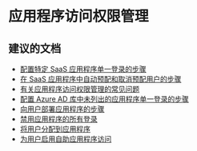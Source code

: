 <properties
    pageTitle="Application access management"
    description="Azure Active Directory 自助案例提交"
    service="microsoft.aad"
    resource="Microsoft_AAD_IAM"
    authors="curtand"
    displayOrder=""
    selfHelpType="generic"
    supportTopicIds="32268132"
    resourceTags=""
    productPesIds="14785"
    cloudEnvironments="public"
/>


# <a name="application-access-management"></a>应用程序访问权限管理

## <a name="recommended-documents"></a>**建议的文档**
* [配置特定 SaaS 应用程序单一登录的步骤](https://docs.microsoft.com/azure/active-directory/active-directory-saas-tutorial-list)
* [在 SaaS 应用程序中自动预配和取消预配用户的步骤](https://docs.microsoft.com/azure/active-directory/active-directory-enterprise-apps-manage-provisioning)
* [有关应用程序访问权限管理的常见问题](https://docs.microsoft.com/azure/active-directory/active-directory-faq#application-access)
* [配置 Azure AD 库中未列出的应用程序单一登录的步骤](https://docs.microsoft.com/azure/active-directory/active-directory-saas-custom-apps)
* [向用户部署应用程序的步骤](https://docs.microsoft.com/azure/active-directory/active-directory-appssoaccess-whatis#deploying-azure-ad-integrated-applications-to-users)
* [禁用应用程序的所有登录](https://docs.microsoft.com/azure/active-directory/active-directory-coreapps-disable-app-azure-portal)
* [将用户分配到应用程序](https://docs.microsoft.com/azure/active-directory/active-directory-coreapps-assign-user-azure-portal)
* [为用户启用自助应用程序访问](https://docs.microsoft.com/azure/active-directory/active-directory-self-service-application-access)
